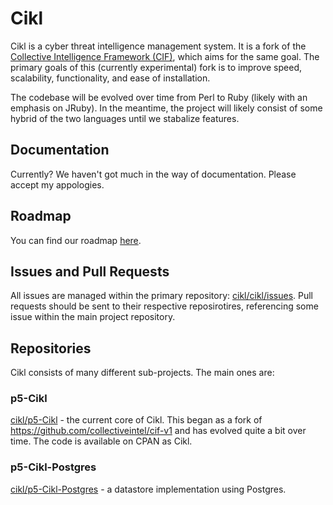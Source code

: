 # Cikl
Cikl is a cyber threat intelligence management system. It is a fork of the [Collective Intelligence Framework (CIF)](https://code.google.com/p/collective-intelligence-framework/), which aims for the same goal. The primary goals of this (currently experimental) fork is to improve speed, scalability, functionality, and ease of installation. 

The codebase will be evolved over time from Perl to Ruby (likely with an emphasis on JRuby). In the meantime, the project will likely consist of some hybrid of the two languages until we stabalize features. 

## Documentation
Currently? We haven't got much in the way of documentation. Please accept my appologies.

## Roadmap
You can find our roadmap [here](https://github.com/cikl/cikl/wiki/Roadmap).

## Issues and Pull Requests

All issues are managed within the primary repository: [cikl/cikl/issues](https://github.com/cikl/cikl/issues). Pull requests should be sent to their respective reposirotires, referencing some issue within the main project repository.

## Repositories

Cikl consists of many different sub-projects. The main ones are:

### p5-Cikl
[cikl/p5-Cikl](https://github.com/cikl/p5-Cikl) - the current core of Cikl. This began as a fork of https://github.com/collectiveintel/cif-v1 and has evolved quite a bit over time. The code is available on CPAN as Cikl. 

### p5-Cikl-Postgres
[cikl/p5-Cikl-Postgres](https://github.com/cikl/p5-Cikl-Postgres) - a datastore implementation using Postgres.
